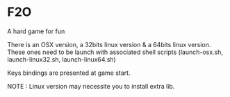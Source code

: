 # F2O
A hard game for fun

There is an OSX version, a 32bits linux version & a 64bits linux version.
These ones need to be launch with associated shell scripts (launch-osx.sh, launch-linux32.sh, launch-linux64.sh)

Keys bindings are presented at game start.

NOTE : Linux version may necessite you to install extra lib.
